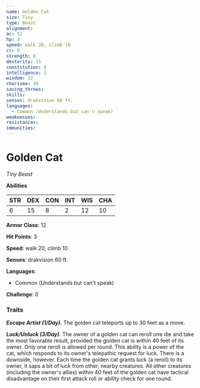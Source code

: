 ```yaml
---
name: Golden Cat
size: Tiny
type: Beast
alignment: 
ac: 12
hp: 3
speed: walk 20, climb 10
cr: 0
strength: 6
dexterity: 15
constitution: 8
intelligence: 2
wisdom: 12
charisma: 10
saving_throws:
skills:
senses: drakvision 60 ft.
languages:
  - Common (Understands but can't speak)
weaknesses:
resistances:
immunities:
---
```


# Golden Cat

*Tiny Beast*

**Abilities**

| STR | DEX | CON | INT | WIS | CHA |
| --- | --- | --- | --- | --- | --- |
| 6 | 15 | 8 | 2 | 12 | 10 |

**Armor Class**: 12

**Hit Points**: 3

**Speed**: walk 20, climb 10

**Senses**: drakvision 60 ft.

**Languages**:
  - Common (Understands but can't speak)

**Challenge**: 0

### Traits
***Escape Artist (1/Day).*** The golden cat teleports up to 30 feet as a move.

***Luck/Unluck (3/Day).*** The owner of a golden cat can reroll one die and take the most favorable result, provided the golden cat is within 40 feet of its owner. Only one reroll is allowed per round. This ability is a power of the cat, which responds to its owner's telepathic request for luck. There is a downside, however. Each time the golden cat grants luck (a reroll) to its owner, it saps a bit of luck from other, nearby creatures. All other creatures (including the owner's allies) within 40 feet of the golden cat have tactical disadvantage on their first attack roll or ability check for one round.

